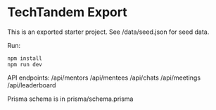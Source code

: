 # TechTandem Export

This is an exported starter project. See /data/seed.json for seed data.

Run:

```
npm install
npm run dev
```

API endpoints: /api/mentors /api/mentees /api/chats /api/meetings /api/leaderboard

Prisma schema is in prisma/schema.prisma

